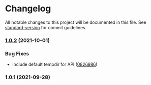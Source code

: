 # Changelog

All notable changes to this project will be documented in this file. See [standard-version](https://github.com/conventional-changelog/standard-version) for commit guidelines.

### [1.0.2](https://github.com/jakobrosenberg/docker-transfer/compare/v1.0.1...v1.0.2) (2021-10-01)


### Bug Fixes

* include default tempdir for API ([0826986](https://github.com/jakobrosenberg/docker-transfer/commit/082698635ef8e5fd0c81f60637ccda378d09ef05))

### 1.0.1 (2021-09-28)
